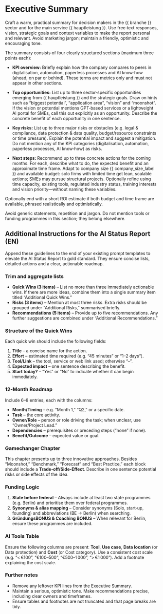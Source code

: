 # Executive Summary

Craft a warm, practical summary for decision makers in the {{ branche }} sector and for the main service {{ hauptleistung }}. Use free‑text responses, vision, strategic goals and context variables to make the report personal and relevant. Avoid marketing jargon; maintain a friendly, optimistic and encouraging tone.

The summary consists of four clearly structured sections (maximum three points each):

* **KPI overview:** Briefly explain how the company compares to peers in digitalisation, automation, paperless processes and AI know‑how (ahead, on par or behind). These terms are metrics only and must not appear in other sections.

* **Top opportunities:** List up to three sector‑specific opportunities emerging from {{ hauptleistung }} and the strategic goals. Draw on hints such as “biggest potential”, “application area”, “vision” and “moonshot”. If the vision or potential mentions GPT‑based services or a lightweight AI portal for SMEs, call this out explicitly as an opportunity. Describe the concrete benefit of each opportunity in one sentence.

* **Key risks:** List up to three major risks or obstacles (e.g. legal & compliance, data protection & data quality, budget/resource constraints or time pressure). Explain the potential impact and suggest a mitigation. Do not mention any of the KPI categories (digitalisation, automation, paperless processes, AI know‑how) as risks.

* **Next steps:** Recommend up to three concrete actions for the coming months. For each, describe what to do, the expected benefit and an approximate time frame. Adapt to company size {{ company_size_label }} and available budget: solo firms with limited time get lean, scalable actions; SMEs may pursue structural projects. Optionally refine using time capacity, existing tools, regulated industry status, training interests and vision priority—without naming these variables.

Optionally end with a short ROI estimate if both budget and time frame are available, phrased realistically and optimistically.

Avoid generic statements, repetition and jargon. Do not mention tools or funding programmes in this section; they belong elsewhere.

## Additional Instructions for the AI Status Report (EN)

Append these guidelines to the end of your existing prompt templates to elevate the AI Status Report to gold standard. They ensure concise lists, detailed actions and a clear, actionable roadmap.

### Trim and aggregate lists

* **Quick Wins (3 items)** – List no more than three immediately actionable wins. If there are more ideas, combine them into a single summary item titled “Additional Quick Wins.”
* **Risks (3 items)** – Mention at most three risks. Extra risks should be grouped under “Additional Risks,” summarised briefly.
* **Recommendations (5 items)** – Provide up to five recommendations. Any further suggestions are combined under “Additional Recommendations.”

### Structure of the Quick Wins

Each quick win should include the following fields:

1. **Title** – a concise name for the action.
2. **Effort** – estimated time required (e.g. “45 minutes” or “1–2 days”).
3. **Tool/Link** – the tool, service or web link used; otherwise “–”.
4. **Expected impact** – one sentence describing the benefit.
5. **Start today?** – “Yes” or “No” to indicate whether it can begin immediately.

### 12‑Month Roadmap

Include 6–8 entries, each with the columns:

* **Month/Timing** – e.g. “Month 1,” “Q2,” or a specific date.
* **Task** – the core activity.
* **Owner/Role** – person or role driving the task; when unclear, use “Owner/Project Lead.”
* **Dependencies** – prerequisites or preceding steps (“none” if none).
* **Benefit/Outcome** – expected value or goal.

### Gamechanger Chapter

This chapter presents up to three innovative approaches. Besides “Moonshot,” “Benchmark,” “Forecast” and “Best Practice,” each block should include a **Trade‑off/Side‑Effect**. Describe in one sentence potential risks or side effects of the idea.

### Funding Logic

1. **State before federal** – Always include at least two state programmes (e.g. Berlin) and prioritise them over federal programmes.
2. **Synonyms & alias mapping** – Consider synonyms (Solo, start‑up, founding) and abbreviations (BE → Berlin) when searching.
3. **GründungsBONUS & Coaching BONUS** – When relevant for Berlin, ensure these programmes are included.

### AI Tools Table

Ensure the following columns are present: **Tool**, **Use case**, **Data location** (or Data protection) and **Cost** (or Cost category). Use a consistent cost scale (e.g. “< €100”, “€100–500”, “€500–1 000”, “> €1 000”). Add a footnote explaining the cost scale.

### Further notes

* Remove any leftover KPI lines from the Executive Summary.
* Maintain a serious, optimistic tone. Make recommendations precise, including clear owners and timeframes.
* Ensure tables and footnotes are not truncated and that page breaks are tidy.
